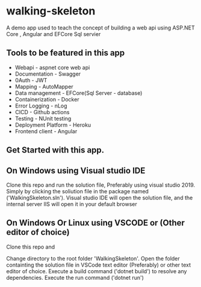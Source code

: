 # walking-skeleton
A demo app used to teach the concept of building a web api using ASP.NET Core , Angular and EFCore Sql servier

## Tools to be featured in this app
- Webapi - aspnet core web api
- Documentation - Swagger
- 0Auth - JWT 
- Mapping - AutoMapper
- Data management - EFCore(Sql Server - database)
- Containerization - Docker
- Error Logging - nLog
- CICD - Github actions
- Testing - NUnit testing
- Deployment Platform - Heroku
- Frontend client - Angular


## Get Started with this app.

## On Windows using Visual studio IDE

Clone this repo and run the solution file, Preferably using visual studio 2019. Simply by clicking the soliution file in the package named ('WalkingSkeleton.sln'). Visual studio IDE will open the solution file, and the internal server IIS will open it in your default browser

## On Windows Or Linux using VSCODE or (Other editor of choice)

Clone this repo and

Change directory to the root folder 'WalkingSkeleton'. Open the folder containting the solution file in VSCode text editor (Preferably) or other text editor of choice. Execute a build command ('dotnet build') to resolve any dependencies. Execute the run command ('dotnet run')
